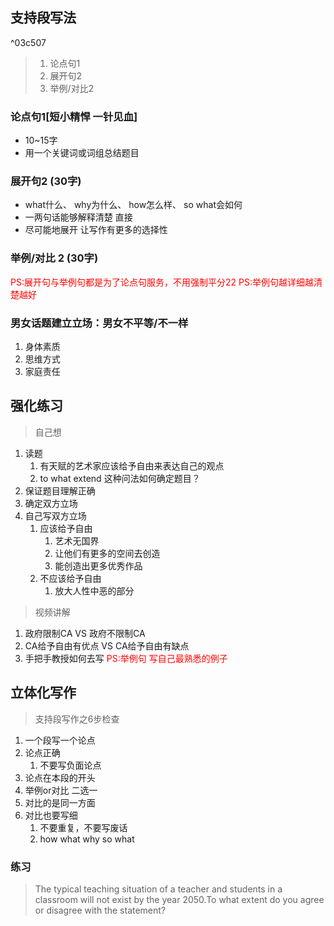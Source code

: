 ## 支持段写法

^03c507

> 1. 论点句1
> 2. 展开句2
> 3. 举例/对比2
### 论点句1[短小精悍 一针见血]
+ 10~15字
+ 用一个关键词或词组总结题目
### 展开句2 (30字)
+ what什么、 why为什么、 how怎么样、 so what会如何
+ 一两句话能够解释清楚 直接
+ 尽可能地展开  让写作有更多的选择性
### 举例/对比 2 (30字)
<font color= 'red'>PS:展开句与举例句都是为了论点句服务，不用强制平分22</font>
<font color= 'red'>PS:举例句越详细越清楚越好</font>

### 男女话题建立立场：男女不平等/不一样
1. 身体素质
2. 思维方式
3. 家庭责任
## 强化练习
>自己想
1. 读题
	1. 有天赋的艺术家应该给予自由来表达自己的观点
	2. to what extend 这种问法如何确定题目？
2. 保证题目理解正确
3. 确定双方立场
4. 自己写双方立场
	1. 应该给予自由
		1. 艺术无国界
		2. 让他们有更多的空间去创造
		3. 能创造出更多优秀作品
	2. 不应该给予自由
		1. 放大人性中恶的部分

> 视频讲解
1. 政府限制CA VS 政府不限制CA
2. CA给予自由有优点 VS CA给予自由有缺点
3. 手把手教授如何去写
<font color= 'red'>PS:举例句 写自己最熟悉的例子</font>

## 立体化写作
>支持段写作之6步检查
1. 一个段写一个论点
2. 论点正确
	1. 不要写负面论点
3. 论点在本段的开头
4. 举例or对比 二选一
5. 对比的是同一方面
6. 对比也要写细
	1. 不要重复，不要写废话
	2. how what why so what

### 练习
> The typical teaching situation of a teacher and students in a classroom will not exist by the year 2050.To what extent do you agree or disagree with the statement?


